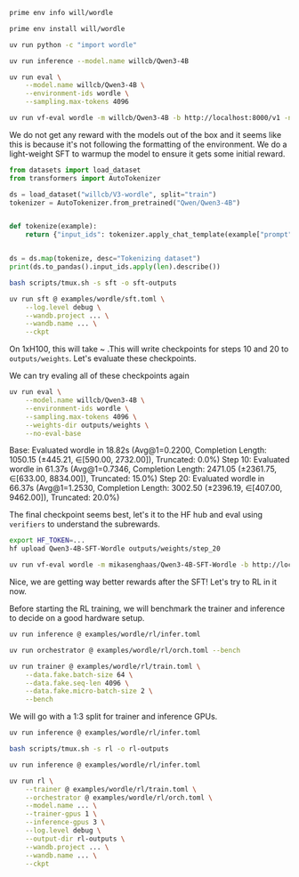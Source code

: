 
```bash
prime env info will/wordle
```

```bash
prime env install will/wordle
```

```bash
uv run python -c "import wordle"
```

```bash
uv run inference --model.name willcb/Qwen3-4B
```

```bash
uv run eval \
    --model.name willcb/Qwen3-4B \
    --environment-ids wordle \
    --sampling.max-tokens 4096
```

```bash
uv run vf-eval wordle -m willcb/Qwen3-4B -b http://localhost:8000/v1 -n 5 -r 3
```

We do not get any reward with the models out of the box and it seems like this is because it's not following the formatting of the environment. We do a light-weight SFT to warmup the model to ensure it gets some initial reward.

```python
from datasets import load_dataset
from transformers import AutoTokenizer

ds = load_dataset("willcb/V3-wordle", split="train")
tokenizer = AutoTokenizer.from_pretrained("Qwen/Qwen3-4B")


def tokenize(example):
    return {"input_ids": tokenizer.apply_chat_template(example["prompt"] + example["completion"], tokenize=True)}


ds = ds.map(tokenize, desc="Tokenizing dataset")
print(ds.to_pandas().input_ids.apply(len).describe())
```

```bash
bash scripts/tmux.sh -s sft -o sft-outputs
```

```bash
uv run sft @ examples/wordle/sft.toml \
    --log.level debug \
    --wandb.project ... \
    --wandb.name ... \
    --ckpt 
```

On 1xH100, this will take ~ .This will write checkpoints for steps 10 and 20 to `outputs/weights`. Let's evaluate these checkpoints.

We can try evaling all of these checkpoints again

```bash
uv run eval \
    --model.name willcb/Qwen3-4B \
    --environment-ids wordle \
    --sampling.max-tokens 4096 \
    --weights-dir outputs/weights \
    --no-eval-base
```

Base: Evaluated wordle in 18.82s (Avg@1=0.2200, Completion Length: 1050.15 (±445.21, ∈[590.00, 2732.00]), Truncated: 0.0%) 
Step 10: Evaluated wordle in 61.37s (Avg@1=0.7346, Completion Length: 2471.05 (±2361.75, ∈[633.00, 8834.00]), Truncated: 15.0%)
Step 20: Evaluated wordle in 66.37s (Avg@1=1.2530, Completion Length: 3002.50 (±2396.19, ∈[407.00, 9462.00]), Truncated: 20.0%)

The final checkpoint seems best, let's it to the HF hub and eval using `verifiers` to understand the subrewards.

```bash
export HF_TOKEN=...
hf upload Qwen3-4B-SFT-Wordle outputs/weights/step_20
```

```bash
uv run vf-eval wordle -m mikasenghaas/Qwen3-4B-SFT-Wordle -b http://localhost:8000/v1 -n 5 -r 3
```

Nice, we are getting way better rewards after the SFT! Let's try to RL in it now.

Before starting the RL training, we will benchmark the trainer and inference to decide on a good hardware setup.

```bash
uv run inference @ examples/wordle/rl/infer.toml
```

```bash
uv run orchestrator @ examples/wordle/rl/orch.toml --bench
```

```bash
uv run trainer @ examples/wordle/rl/train.toml \
    --data.fake.batch-size 64 \
    --data.fake.seq-len 4096 \
    --data.fake.micro-batch-size 2 \
    --bench
```

We will go with a 1:3 split for trainer and inference GPUs.

```bash
uv run inference @ examples/wordle/rl/infer.toml
```

```bash
bash scripts/tmux.sh -s rl -o rl-outputs
```

```bash
uv run inference @ examples/wordle/rl/infer.toml
```

```bash
uv run rl \
    --trainer @ examples/wordle/rl/train.toml \
    --orchestrator @ examples/wordle/rl/orch.toml \
    --model.name ... \
    --trainer-gpus 1 \
    --inference-gpus 3 \
    --log.level debug \
    --output-dir rl-outputs \
    --wandb.project ... \
    --wandb.name ... \
    --ckpt
```